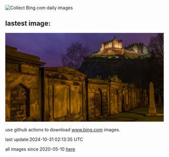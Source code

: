 ![Collect Bing.com daily images](https://github.com/counter2015/bing-daily-images/workflows/Collect%20Bing.com%20daily%20images/badge.svg)
## lastest image:
![](images/img.jpg)

use github actions to download www.bing.com images.

last update:2024-10-31 02:13:35 UTC

all images since 2020-05-10 [here](https://github.com/counter2015/bing-daily-images/tree/master/images) 
